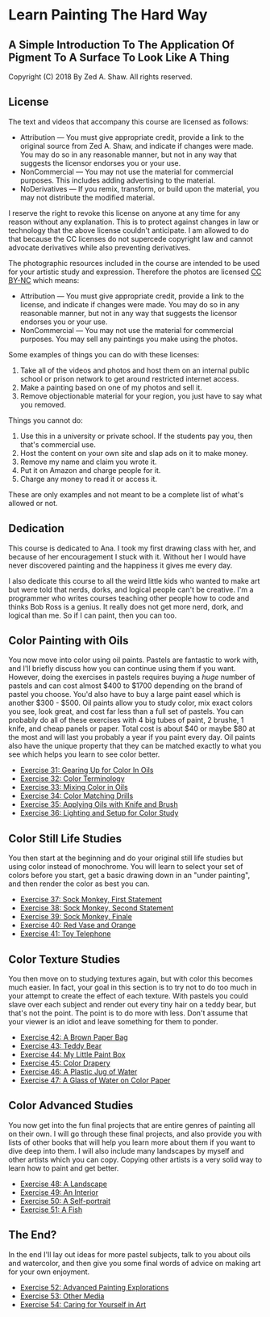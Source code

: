 Learn Painting The Hard Way
===========================

A Simple Introduction To The Application Of Pigment To A Surface To Look Like A Thing
-------------------------------------------------------------------------------------

Copyright (C) 2018 By Zed A. Shaw. All rights reserved.

License
-------

The text and videos that accompany this course are licensed as follows:

* Attribution — You must give appropriate credit, provide a link to the original source from Zed A. Shaw, and indicate if changes were made. You may do so in any reasonable manner, but not in any way that suggests the licensor endorses you or your use.
* NonCommercial — You may not use the material for commercial purposes. This includes adding advertising to the material.
* NoDerivatives — If you remix, transform, or build upon the material, you may not distribute the modified material. 

I reserve the right to revoke this license on anyone at any time for any reason without any explanation.  This is to  protect against changes in law or technology that the above license couldn't anticipate. I am allowed to do that because the CC licenses do not supercede copyright law and cannot advocate derivatives while also preventing derivatives.

The photographic resources included in the course are intended to be used for your artistic study and expression.  Therefore the photos are licensed [CC BY-NC](https://creativecommons.org/licenses/by-nc/4.0/) which means:

* Attribution — You must give appropriate credit, provide a link to the license, and indicate if changes were made. You may do so in any reasonable manner, but not in any way that suggests the licensor endorses you or your use.
* NonCommercial — You may not use the material for commercial purposes. You may sell any paintings you make using the photos.

Some examples of things you can do with these licenses:

1. Take all of the videos and photos and host them on an internal public school or prison network to get around restricted internet access.
2. Make a painting based on one of my photos and sell it.
3. Remove objectionable material for your region, you just have to say what you removed.

Things you cannot do:

1. Use this in a university or private school.  If the students pay you, then that's commercial use.
2. Host the content on your own site and slap ads on it to make money.
3. Remove my name and claim you wrote it.
4. Put it on Amazon and charge people for it.
5. Charge any money to read it or access it.

These are only examples and not meant to be a complete list of what's allowed or not.

Dedication
----------

This course is dedicated to Ana.  I took my first drawing class with her, and because of her encouragement I stuck with it.  Without her I would have never discovered painting and the happiness it gives me every day.

I also dedicate this course to all the weird little kids who wanted to make art but were told that nerds, dorks, and logical people can't be creative.  I'm a programmer who writes courses teaching other people how to code and thinks Bob Ross is a genius.  It really does not get more nerd, dork, and logical than me.  So if I can paint, then you can too.

Color Painting with Oils
------------------------

You now move into color using oil paints.  Pastels are fantastic to work with, and I'll briefly discuss how you can continue using them if you want.  However, doing the exercises in pastels requires buying a *huge* number of pastels and can cost almost $400 to $1700 depending on the brand of pastel you choose.  You'd also have to buy a large paint easel which is another $300 - $500.  Oil paints allow you to study color, mix exact colors you see, look great, and cost far less than a full set of pastels.  You can probably do all of these exercises with 4 big tubes of paint, 2 brushe, 1 knife, and cheap panels or paper.  Total cost is about $40 or maybe $80 at the most and will last you probably a year if you paint every day.  Oil paints also have the unique property that they can be matched exactly to what you see which helps you learn to see color better.

* [Exercise 31: Gearing Up for Color In Oils](ex31-gearing-up-for-color-in-oils/)
* [Exercise 32: Color Terminology](ex32-color-terminology/)
* [Exercise 33: Mixing Color in Oils](ex33-mixing-color-in-oils/)
* [Exercise 34: Color Matching Drills](ex34-color-matching-drills/)
* [Exercise 35: Applying Oils with Knife and Brush](ex35-applying-oils-with-a-knife-and-brush/)
* [Exercise 36: Lighting and Setup for Color Study](ex36-lighting-and-setup-for-color-study/)


Color Still Life Studies
------------------------

You then start at the beginning and do your original still life studies but using color instead of monochrome.  You will learn to select your set of colors before you start, get a basic drawing down in an "under painting", and then render the color as best you can.

* [Exercise 37: Sock Monkey, First Statement](ex37-sock-monkey-first-statement/)
* [Exercise 38: Sock Monkey, Second Statement](ex38-sock-monkey-second-statement/)
* [Exercise 39: Sock Monkey, Finale](ex39-sock-monkey-finale/)
* [Exercise 40: Red Vase and Orange](ex40-red-vase-and-orange/)
* [Exercise 41: Toy Telephone](ex41-toy-telephone/)

Color Texture Studies
---------------------

You then move on to studying textures again, but with color this becomes much easier.  In fact, your goal in this section is to try not to do too much in your attempt to create the effect of each texture.  With pastels you could slave over each subject and render out every tiny hair on a teddy bear, but that's not the point.  The point is to do more with less.  Don't assume that your viewer is an idiot and leave something for them to ponder.

* [Exercise 42: A Brown Paper Bag](ex42-a-brown-paper-bag/)
* [Exercise 43: Teddy Bear](ex43-teddy-bear/)
* [Exercise 44: My Little Paint Box](ex44-my-little-paint-box/)
* [Exercise 45: Color Drapery](ex45-color-drapery/)
* [Exercise 46: A Plastic Jug of Water](ex46-a-plastic-jug-of-water/)
* [Exercise 47: A Glass of Water on Color Paper](ex47-a-glass-of-water-on-color-paper/)

Color Advanced Studies
----------------------

You now get into the fun final projects that are entire genres of painting all on their own.  I will go through these final projects, and also provide you with lists of other books that will help you learn more about them if you want to dive deep into them.  I will also include many landscapes by myself and other artists which you can copy.  Copying other artists is a very solid way to learn how to paint and get better.

* [Exercise 48: A Landscape](ex48-a-landscape/)
* [Exercise 49: An Interior](ex49-an-interior/)
* [Exercise 50: A Self-portrait](ex50-a-self/)
* [Exercise 51: A Fish](ex51-a-fish/)

The End?
--------

In the end I'll lay out ideas for more pastel subjects, talk to you about oils and watercolor, and then give you some final words of advice on making art for your own enjoyment.

* [Exercise 52: Advanced Painting Explorations](ex52-advanced-painting-explorations/)
* [Exercise 53: Other Media](ex53-other-media/)
* [Exercise 54: Caring for Yourself in Art](ex54-caring-for-yourself-in-art/)

